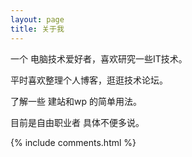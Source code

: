 ```yaml
---
layout: page
title: 关于我 
---
```


一个 电脑技术爱好者，喜欢研究一些IT技术。
<p>
平时喜欢整理个人博客，逛逛技术论坛。
<p>
了解一些 建站和wp 的简单用法。

<p>
目前是自由职业者
具体不便多说。

{% include comments.html %}



